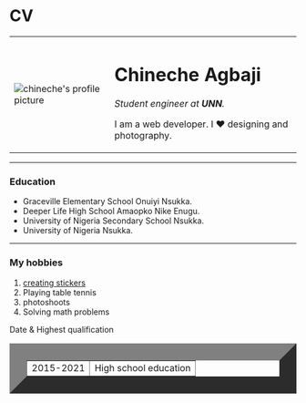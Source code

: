 # CV
<!DOCTYPE html>
<html>
  <head>
    <meta charset="utf-8">
    <title>Neche's personal site</title>
  <head>
  <body>
<table>
<tr>
<td><img src="1651765140470_3.jpg" alt="chineche's profile picture"></td>
<td><h1>Chineche Agbaji</h1>

<p><em>Student engineer at <strong>UNN</strong>.</em></p>
<p>I am a web developer. I ❤️ designing and photography.</td>
</tr>
</table>

<hr>
<h3>Education</h3>
<ul>
  <li>Graceville Elementary School Onuiyi Nsukka.</li>
  <li>Deeper Life High School Amaopko Nike Enugu.</li>
  <li>University of Nigeria Secondary School Nsukka.</li>
  <li>University of Nigeria Nsukka.</li>
</ul>

<hr>
<h3>My hobbies</h3>
<ol>
  <li><a href="https://sticker.ly/s/ZQHUO3">creating stickers</a></li>
  <li>Playing table tennis</li>
  <li>photoshoots</li>
  <li>Solving math problems</li>
</ol

<table cell spacing="20">
<tr>
<td>Date</td>
<td>& Highest qualification</td>
</tr>
</table>

<table table border="30">
<tbody>
<tr>
<td>2015-2021</td>
<td>High school education</td>
</tr>
</body>
</table>
<!--<a href="contact-me.html"> contact me</a>
<a  href="https://www.wattpad.com/story/236762401?utm_medium=link&utm_source=android&utm_content=share_reading">My wattpad stories</a>-->

<!--<h2>testing</h2>
<ol type="i">
 <li>Shalom</li>
 <li>☮️</li></ol>

<h2>testing</h2>
<ol start="5">
 <li>shalom</li>
 <li>peace</li></ol>-->
 
 
 
 
 

  </body>
</html>
